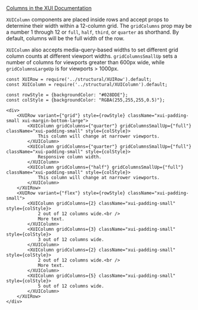 
<div class="xui-margin-vertical">
	<a href="../section-fundamentals-layout.html#fundamentals-layout-2-2" isDocLink>Columns in the XUI Documentation</a>
</div>

`XUIColumn` components are placed inside rows and accept props to determine their width within a 12-column grid.
The `gridColumns` prop may be a number 1 through 12 or `full`, `half`, `third`, or `quarter` as shorthand. By default, columns will be the full width of the row.

`XUIColumn` also accepts media-query-based widths to set different grid column counts at different viewport widths. `gridColumnsSmallUp` sets a number of columns for viewports greater than 600px wide, while `gridColumnsLargeUp` is for viewports > 1000px.

```
const XUIRow = require('../structural/XUIRow').default;
const XUIColumn = require('../structural/XUIColumn').default;

const rowStyle = {backgroundColor: "#028DDE"};
const colStyle = {backgroundColor: "RGBA(255,255,255,0.5)"};

<div>
	<XUIRow variant={"grid"} style={rowStyle} className="xui-padding-small xui-margin-bottom-large">
		<XUIColumn gridColumns={"quarter"} gridColumnsSmallUp={"full"} className="xui-padding-small" style={colStyle}>
			This column will change at narrower viewports.
		</XUIColumn>
		<XUIColumn gridColumns={"quarter"} gridColumnsSmallUp={"full"} className="xui-padding-small" style={colStyle}>
			Responsive column width.
		</XUIColumn>
		<XUIColumn gridColumns={"half"} gridColumnsSmallUp={"full"} className="xui-padding-small" style={colStyle}>
			This column will change at narrower viewports.
		</XUIColumn>
	</XUIRow>
	<XUIRow variant={"flex"} style={rowStyle} className="xui-padding-small">
		<XUIColumn gridColumns={2} className="xui-padding-small" style={colStyle}>
			2 out of 12 columns wide.<br />
			More text.
		</XUIColumn>
		<XUIColumn gridColumns={3} className="xui-padding-small" style={colStyle}>
			3 out of 12 columns wide.
		</XUIColumn>
		<XUIColumn gridColumns={2} className="xui-padding-small" style={colStyle}>
			2 out of 12 columns wide.<br />
			More text.
		</XUIColumn>
		<XUIColumn gridColumns={5} className="xui-padding-small" style={colStyle}>
			5 out of 12 columns wide.
		</XUIColumn>
	</XUIRow>
</div>
```
